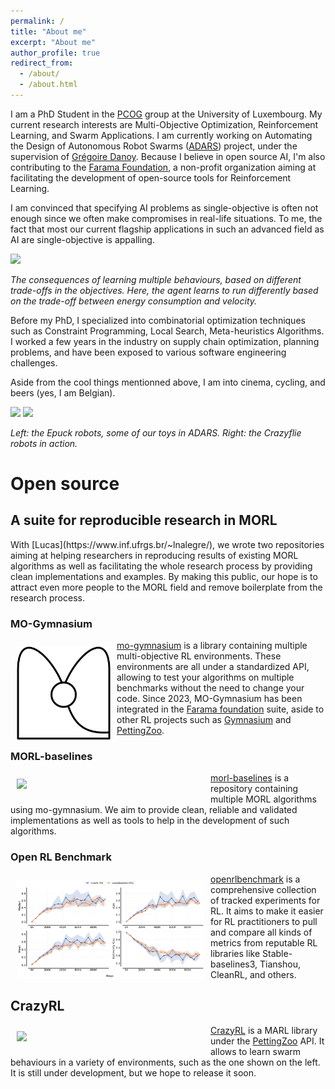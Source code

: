 ```yaml
---
permalink: /
title: "About me"
excerpt: "About me"
author_profile: true
redirect_from: 
  - /about/
  - /about.html
---
```


I am a PhD Student in the [PCOG](https://pcog.uni.lu/) group at the University of Luxembourg. My current research interests are Multi-Objective Optimization, Reinforcement Learning, and Swarm Applications. I am currently working on Automating the Design of Autonomous Robot Swarms ([ADARS](https://adars.uni.lu/)) project, under the supervision of [Grégoire Danoy](https://danoy.gforge.uni.lu/). Because I believe in open source AI, I'm also contributing to the [Farama Foundation](https://farama.org/), a non-profit organization aiming at facilitating the development of open-source tools for Reinforcement Learning.

I am convinced that specifying AI problems as single-objective is often not enough since we often make compromises in real-life situations. To me, the fact that most our current flagship applications in such an advanced field as AI are single-objective is appalling.


<img src="../images/mo_cheetah_rect.gif" width=500>

<em>The consequences of learning multiple behaviours, based on different trade-offs in the objectives. Here, the agent learns to run differently based on the trade-off between energy consumption and velocity.</em>



Before my PhD, I specialized into combinatorial optimization techniques such as Constraint Programming, Local Search, Meta-heuristics Algorithms. I worked a few years in the industry on supply chain optimization, planning problems, and have been exposed to various software engineering challenges. 

Aside from the cool things mentionned above, I am into cinema, cycling, and beers (yes, I am Belgian).

<img src="../images/epuck.jpeg" width=300>  <img src="../images/swarm.gif" width=350>

<em>Left: the Epuck robots, some of our toys in ADARS. Right: the Crazyflie robots in action.</em>



<h1> Open source </h1>

<div>
<h2> A suite for reproducible research in MORL </h2>
With [Lucas](https://www.inf.ufrgs.br/~lnalegre/), we wrote two repositories aiming at helping researchers in reproducing results of existing MORL algorithms as well as facilitating the whole research process by providing clean implementations and examples. By making this public, our hope is to attract even more people to the MORL field and remove boilerplate from the research process. 
</div>

<div>
<h3> MO-Gymnasium </h3>
<p>
<img src="../images/MO-Gymnasium.svg" width=150 style="float:left; padding:10px" >
<a href="https://github.com/Farama-Foundation/MO-Gymnasium">mo-gymnasium</a> is a library containing multiple multi-objective RL environments. These environments are all under a standardized API, allowing to test your algorithms on multiple benchmarks without the need to change your code. Since 2023, MO-Gymnasium has been integrated in the <a href="https://farama.org">Farama foundation</a> suite, aside to other RL projects such as <a href="https://github.com/Farama-Foundation/Gymnasium">Gymnasium</a> and <a href= "https://github.com/Farama-Foundation/PettingZoo">PettingZoo</a>.
</p>
</div>

<div>
<h3> MORL-baselines </h3>
<p>
<img src="../images/mo_cheetah_rect.gif" width=300 style="float:left; padding:10px">

<a href="https://github.com/LucasAlegre/morl-baselines">morl-baselines</a> is a repository containing multiple MORL algorithms using mo-gymnasium. We aim to provide clean, reliable and validated implementations as well as tools to help in the development of such algorithms. 
</p>
</div>

<div>
<h3> Open RL Benchmark </h3>
<p>
<img src="../images/openrlbenchmark.png" width=300 style="float:left; padding:10px">
<a href="https://github.com/openrlbenchmark/openrlbenchmark">openrlbenchmark</a> is a comprehensive collection of tracked experiments for RL. It aims to make it easier for RL practitioners to pull and compare all kinds of metrics from reputable RL libraries like Stable-baselines3, Tianshou, CleanRL, and others.
</p>
</div>


<div>
<h2> CrazyRL </h2>
<p>
<img src="../images/swarm.gif" width=300 style="float:left; padding:10px">
<a href="https://github.com/ffelten/CrazyRL">CrazyRL</a> is a MARL library under the <a href= "https://github.com/Farama-Foundation/PettingZoo">PettingZoo</a> API. It allows to learn swarm behaviours in a variety of environments, such as the one shown on the left. It is still under development, but we hope to release it soon.
</p>
</div>



